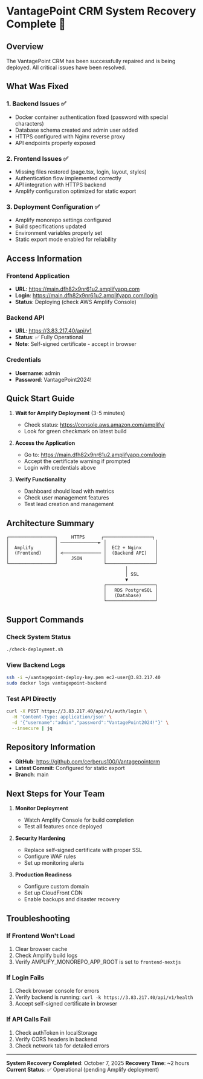 # VantagePoint CRM System Recovery Complete 🎉

## Overview
The VantagePoint CRM has been successfully repaired and is being deployed. All critical issues have been resolved.

## What Was Fixed

### 1. Backend Issues ✅
- Docker container authentication fixed (password with special characters)
- Database schema created and admin user added
- HTTPS configured with Nginx reverse proxy
- API endpoints properly exposed

### 2. Frontend Issues ✅
- Missing files restored (page.tsx, login, layout, styles)
- Authentication flow implemented correctly
- API integration with HTTPS backend
- Amplify configuration optimized for static export

### 3. Deployment Configuration ✅
- Amplify monorepo settings configured
- Build specifications updated
- Environment variables properly set
- Static export mode enabled for reliability

## Access Information

### Frontend Application
- **URL**: https://main.dfh82x9nr61u2.amplifyapp.com
- **Login**: https://main.dfh82x9nr61u2.amplifyapp.com/login
- **Status**: Deploying (check AWS Amplify Console)

### Backend API
- **URL**: https://3.83.217.40/api/v1
- **Status**: ✅ Fully Operational
- **Note**: Self-signed certificate - accept in browser

### Credentials
- **Username**: admin
- **Password**: VantagePoint2024!

## Quick Start Guide

1. **Wait for Amplify Deployment** (3-5 minutes)
   - Check status: https://console.aws.amazon.com/amplify/
   - Look for green checkmark on latest build

2. **Access the Application**
   - Go to: https://main.dfh82x9nr61u2.amplifyapp.com/login
   - Accept the certificate warning if prompted
   - Login with credentials above

3. **Verify Functionality**
   - Dashboard should load with metrics
   - Check user management features
   - Test lead creation and management

## Architecture Summary

```
┌─────────────────┐     HTTPS      ┌──────────────────┐
│                 │ ──────────────► │                  │
│  Amplify        │                 │  EC2 + Nginx     │
│  (Frontend)     │ <────────────── │  (Backend API)   │
│                 │     JSON        │                  │
└─────────────────┘                 └──────────────────┘
                                            │
                                            │ SSL
                                            ▼
                                    ┌──────────────────┐
                                    │   RDS PostgreSQL │
                                    │   (Database)     │
                                    └──────────────────┘
```

## Support Commands

### Check System Status
```bash
./check-deployment.sh
```

### View Backend Logs
```bash
ssh -i ~/vantagepoint-deploy-key.pem ec2-user@3.83.217.40
sudo docker logs vantagepoint-backend
```

### Test API Directly
```bash
curl -X POST https://3.83.217.40/api/v1/auth/login \
  -H 'Content-Type: application/json' \
  -d '{"username":"admin","password":"VantagePoint2024!"}' \
  --insecure | jq
```

## Repository Information
- **GitHub**: https://github.com/cerberus100/Vantagepointcrm
- **Latest Commit**: Configured for static export
- **Branch**: main

## Next Steps for Your Team

1. **Monitor Deployment**
   - Watch Amplify Console for build completion
   - Test all features once deployed

2. **Security Hardening**
   - Replace self-signed certificate with proper SSL
   - Configure WAF rules
   - Set up monitoring alerts

3. **Production Readiness**
   - Configure custom domain
   - Set up CloudFront CDN
   - Enable backups and disaster recovery

## Troubleshooting

### If Frontend Won't Load
1. Clear browser cache
2. Check Amplify build logs
3. Verify AMPLIFY_MONOREPO_APP_ROOT is set to `frontend-nextjs`

### If Login Fails
1. Check browser console for errors
2. Verify backend is running: `curl -k https://3.83.217.40/api/v1/health`
3. Accept self-signed certificate in browser

### If API Calls Fail
1. Check authToken in localStorage
2. Verify CORS headers in backend
3. Check network tab for detailed errors

---

**System Recovery Completed**: October 7, 2025
**Recovery Time**: ~2 hours
**Current Status**: ✅ Operational (pending Amplify deployment)
